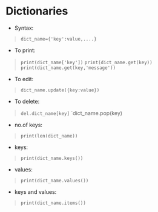 # Dictionaries

- Syntax: 
>`dict_name={'key':value,....}`

- To print:	
> `print(dict_name['key'])`
> `print(dict_name.get(key))`
> `print(dict_name.get(key,'message'))`

- To edit:		
>`dict_name.update({key:value})`

- To delete:	
> `del.dict_name[key]`
> `dict_name.pop(key)

- no.of keys:	
> `print(len(dict_name))`

- keys:		
> `print(dict_name.keys())`

- values:		
> `print(dict_name.values())`

- keys and values:	
> `print(dict_name.items())`